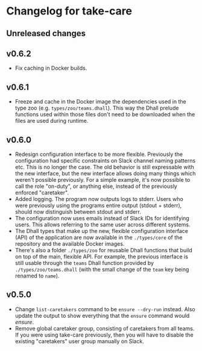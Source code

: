 # Changelog for take-care

## Unreleased changes

## v0.6.2

* Fix caching in Docker builds.

## v0.6.1

* Freeze and cache in the Docker image the dependencies used in the type zoo
  (e.g. `types/zoo/teams.dhall`). This way the Dhall prelude functions used
  within those files don't need to be downloaded when the files are used during
  runtime.

## v0.6.0

* Redesign configuration interface to be more flexible. Previously the
  configuration had specific constraints on Slack channel naming patterns etc.
  This is no longer the case. The old behavior is still expressable with the
  new interface, but the new interface allows doing many things which weren't
  possible previously. For a simple example, it's now possible to call the role
  "on-duty", or anything else, instead of the previously enforced "caretaker".
* Added logging. The program now outputs logs to stderr. Users who were
  previously using the programs entire output (stdout + stderr), should now
  distinguish between stdout and stderr.
* The configuration now uses emails instead of Slack IDs for identifying users.
  This allows referring to the same user across different systems.
* The Dhall types that make up the new, flexible configuration interface (API)
  of the application are now available in the `./types/core` of the repository
  and the available Docker images.
* There's also a folder `./types/zoo` for reusable Dhall functions that build
  on top of the main, flexible API. For example, the previous interface is
  still usable through the `teams` Dhall function provided by
  `./types/zoo/teams.dhall` (with the small change of the `team` key being
  renamed to `name`).

## v0.5.0

* Change `list-caretakers` command to be `ensure --dry-run` instead. Also
  update the output to show everything that the `ensure` command would
  _ensure_.
* Remove global caretaker group, consisting of caretakers from all teams.
  If you were using take-care previously, then you will have to disable
  the existing "caretakers" user group manually on Slack.
